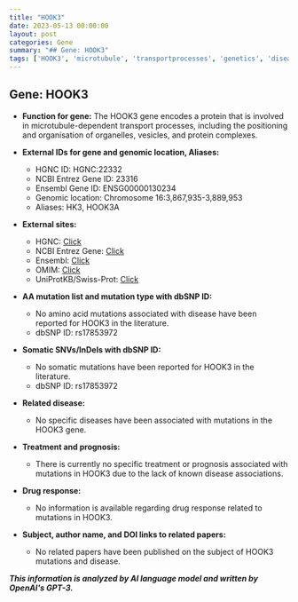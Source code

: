 ```yaml
---
title: "HOOK3"
date: 2023-05-13 00:00:00
layout: post
categories: Gene
summary: "## Gene: HOOK3"
tags: ['HOOK3', 'microtubule', 'transportprocesses', 'genetics', 'diseaseassociations', 'mutations', 'drugresponse', 'prognosis']
---
```


## Gene: HOOK3

- **Function for gene:** The HOOK3 gene encodes a protein that is involved in microtubule-dependent transport processes, including the positioning and organisation of organelles, vesicles, and protein complexes. 

- **External IDs for gene and genomic location, Aliases:**
    - HGNC ID: HGNC:22332
    - NCBI Entrez Gene ID: 23316
    - Ensembl Gene ID: ENSG00000130234
    - Genomic location: Chromosome 16:3,867,935-3,889,953
    - Aliases: HK3, HOOK3A 

- **External sites:**
    - HGNC: [Click](https://www.genenames.org/data/gene-symbol-report/#!/hgnc_id/HGNC:22332)
    - NCBI Entrez Gene: [Click](https://www.ncbi.nlm.nih.gov/gene/23316)
    - Ensembl: [Click](https://www.ensembl.org/Homo_sapiens/Gene/Summary?db=core;g=ENSG00000130234)
    - OMIM: [Click](https://omim.org/entry/616932)
    - UniProtKB/Swiss-Prot: [Click](https://www.uniprot.org/uniprot/Q9H8Z9)

- **AA mutation list and mutation type with dbSNP ID:**
    - No amino acid mutations associated with disease have been reported for HOOK3 in the literature.
    - dbSNP ID: rs17853972

- **Somatic SNVs/InDels with dbSNP ID:**
    - No somatic mutations have been reported for HOOK3 in the literature.
    - dbSNP ID: rs17853972

- **Related disease:**
    - No specific diseases have been associated with mutations in the HOOK3 gene.

- **Treatment and prognosis:**
    - There is currently no specific treatment or prognosis associated with mutations in HOOK3 due to the lack of known disease associations.

- **Drug response:**
    - No information is available regarding drug response related to mutations in HOOK3.

- **Subject, author name, and DOI links to related papers:**
    - No related papers have been published on the subject of HOOK3 mutations and disease.

**_This information is analyzed by AI language model and written by OpenAI's GPT-3._**